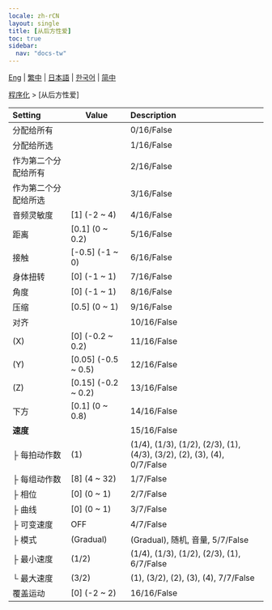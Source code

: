 ```yaml
---
locale: zh-rCN
layout: single
title: [从后方性爱]
toc: true
sidebar:
  nav: "docs-tw"
---
```

[Eng](/dancexr/menu/2025.4/motion/sex_from_behind) | [繁中](/tw/dancexr/menu/2025.4/motion/sex_from_behind) | [日本語](/jp/dancexr/menu/2025.4/motion/sex_from_behind) | [한국어](/kr/dancexr/menu/2025.4/motion/sex_from_behind) | [简中](/zh/dancexr/menu/2025.4/motion/sex_from_behind)

[程序化](../menu#程序化) > [从后方性爱]



| Setting | Value | Description |
| :--- | --- | :--- |
| 分配给所有 || 0/16/False
| 分配给所选 || 1/16/False
| 作为第二个分配给所有 || 2/16/False
| 作为第二个分配给所选 || 3/16/False
| 音频灵敏度 | [1] (-2 ~ 4) | 4/16/False
| 距离 | [0.1] (0 ~ 0.2) | 5/16/False
| 接触 | [-0.5] (-1 ~ 0) | 6/16/False
| 身体扭转 | [0] (-1 ~ 1) | 7/16/False
| 角度 | [0] (-1 ~ 1) | 8/16/False
| 压缩 | [0.5] (0 ~ 1) | 9/16/False
| 对齐 || 10/16/False
| (X) | [0] (-0.2 ~ 0.2) | 11/16/False
| (Y) | [0.05] (-0.5 ~ 0.5) | 12/16/False
| (Z) | [0.15] (-0.2 ~ 0.2) | 13/16/False
| 下方 | [0.1] (0 ~ 0.8) | 14/16/False
| **速度** | | 15/16/False
| ├ 每拍动作数 | (1) | (1/4), (1/3), (1/2), (2/3), (1), (4/3), (3/2), (2), (3), (4), 0/7/False
| ├ 每组动作数 | [8] (4 ~ 32) | 1/7/False
| ├ 相位 | [0] (0 ~ 1) | 2/7/False
| ├ 曲线 | [0] (0 ~ 1) | 3/7/False
| ├ 可变速度 | OFF | 4/7/False
| ├ 模式 | (Gradual) | (Gradual), 随机, 音量, 5/7/False
| ├ 最小速度 | (1/2) | (1/4), (1/3), (1/2), (2/3), (1), 6/7/False
| └ 最大速度 | (3/2) | (1), (3/2), (2), (3), (4), 7/7/False
| 覆盖运动 | [0] (-2 ~ 2) | 16/16/False
